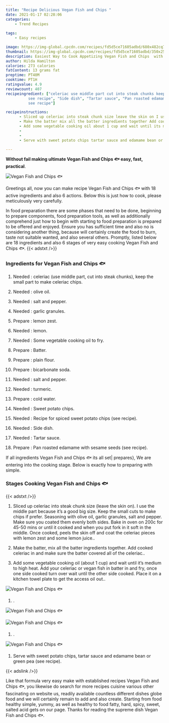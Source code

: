 ```yaml
---
title: "Recipe Delicious Vegan Fish and Chips "
date: 2021-01-17 02:28:06
categories:
    - Trend Recipes
    
tags:
    - Easy recipes

image: https://img-global.cpcdn.com/recipes/fd5d5ce71605adbd/680x482cq70/vegan-fish-and-chips-🐟-recipe-main-photo.jpg
thumbnail: https://img-global.cpcdn.com/recipes/fd5d5ce71605adbd/350x250cq70/vegan-fish-and-chips-🐟-recipe-main-photo.jpg
description: Easiest Way to Cook Appetizing Vegan Fish and Chips  with 18 ingredients and 6 stages of easy cooking.
author: Hilda Hamilton
calories: 273 calories
fatContent: 13 grams fat
preptime: PT40M
cooktime: PT1H
ratingvalue: 4.9
reviewcount: 407
recipeingredient: ["celeriac use middle part cut into steak chunks keep the small part to make celeriac chips", "olive oil", "salt and pepper", "garlic granules", "lemon zest", "lemon", "Some vegetable cooking oil to fry", "Batter", "plain flour", "bicarbonate soda", "salt and pepper", "turmeric", "cold water", "Sweet potato chips", "Recipe for spiced sweet potato chips
          see recipe", "Side dish", "Tartar sauce", "Pan roasted edamame with sesame seeds
          see recipe"]

recipeinstructions: 
      - Sliced up celeriac into steak chunk size leave the skin on I use the middle part because its a good big size Keep the small cuts to make chips if prefer Seasoning with olive oil garlic granules salt and pepper Make sure you coated them evenly both sides Bake in oven on 200c for 4550 mins or until it cooked and when you put fork in it soft in the middle Once cooked peels the skin off and coat the celeriac pieces with lemon zest and some lemon juice 
      - Make the batter mix all the batter ingredients together Add cooked celeriac in and make sure the batter covered all of the celeriac 
      - Add some vegetable cooking oil about 1 cup and wait until its medium to high heat Add your celeriac or vegan fish in batter in and fry once one side cooked turn over wait until the other side cooked Place it on a kitchen towel plate to get the access oil out 
      -  
      -  
      - Serve with sweet potato chips tartar sauce and edamame bean or green pea          see recipe

---
```




**Without fail making ultimate Vegan Fish and Chips 🐟 easy, fast, practical**. 


![Vegan Fish and Chips 🐟](https://img-global.cpcdn.com/recipes/fd5d5ce71605adbd/680x482cq70/vegan-fish-and-chips-🐟-recipe-main-photo.jpg "Vegan Fish and Chips 🐟")




Greetings all, now you can make recipe Vegan Fish and Chips 🐟 with 18 active ingredients and also 6 actions. Below this is just how to cook, please meticulously very carefully.

In food preparation there are some phases that need to be done, beginning to prepare components, food preparation tools, as well as additionally comprehend just how to begin with starting to food preparation is prepared to be offered and enjoyed. Ensure you has sufficient time and also no is considering another thing, because will certainly create the food to burn, taste not suitable wanted, and also several others. Promptly, listed below are 18 ingredients and also 6 stages of very easy cooking Vegan Fish and Chips 🐟.
{{< adstxt />}}

### Ingredients for Vegan Fish and Chips 🐟


1. Needed  : celeriac (use middle part, cut into steak chunks), keep the small part to make celeriac chips.

1. Needed  : olive oil.

1. Needed  : salt and pepper.

1. Needed  : garlic granules.

1. Prepare  : lemon zest.

1. Needed  : lemon.

1. Needed  : Some vegetable cooking oil to fry.

1. Prepare  : Batter.

1. Prepare  : plain flour.

1. Prepare  : bicarbonate soda.

1. Needed  : salt and pepper.

1. Needed  : turmeric.

1. Prepare  : cold water.

1. Needed  : Sweet potato chips.

1. Needed  : Recipe for spiced sweet potato chips
          (see recipe).

1. Needed  : Side dish.

1. Needed  : Tartar sauce.

1. Prepare  : Pan roasted edamame with sesame seeds
          (see recipe).



If all ingredients Vegan Fish and Chips 🐟 its all set| prepares}, We are entering into the cooking stage. Below is exactly how to preparing with simple.

### Stages Cooking Vegan Fish and Chips 🐟

{{< adstxt />}}


1. Sliced up celeriac into steak chunk size (leave the skin on). I use the middle part because it’s a good big size. Keep the small cuts to make chips if prefer. Seasoning with olive oil, garlic granules, salt and pepper. Make sure you coated them evenly both sides. Bake in oven on 200c for 45-50 mins or until it cooked and when you put fork in it soft in the middle. Once cooked, peels the skin off and coat the celeriac pieces with lemon zest and some lemon juice..



1. Make the batter, mix all the batter ingredients together. Add cooked celeriac in and make sure the batter covered all of the celeriac..



1. Add some vegetable cooking oil (about 1 cup) and wait until it’s medium to high heat. Add your celeriac or vegan fish in batter in and fry, once one side cooked turn over wait until the other side cooked. Place it on a kitchen towel plate to get the access oil out..



![Vegan Fish and Chips 🐟](//assets-global.cpcdn.com/assets/icons/button_play-2c75c40dde080a61004c1f40b05d8f140eaff45d7e9e6481dc71c63d2e7c4909.png" "Vegan Fish and Chips 🐟")



1. .



![Vegan Fish and Chips 🐟](//assets-global.cpcdn.com/assets/icons/button_play-2c75c40dde080a61004c1f40b05d8f140eaff45d7e9e6481dc71c63d2e7c4909.png" "Vegan Fish and Chips 🐟")

![Vegan Fish and Chips 🐟](//assets-global.cpcdn.com/assets/icons/button_play-2c75c40dde080a61004c1f40b05d8f140eaff45d7e9e6481dc71c63d2e7c4909.png" "Vegan Fish and Chips 🐟")



1. .



![Vegan Fish and Chips 🐟](//assets-global.cpcdn.com/assets/icons/button_play-2c75c40dde080a61004c1f40b05d8f140eaff45d7e9e6481dc71c63d2e7c4909.png" "Vegan Fish and Chips 🐟")



1. Serve with sweet potato chips, tartar sauce and edamame bean or green pea
          (see recipe).





{{< adslink />}}

Like that formula very easy make with established recipes Vegan Fish and Chips 🐟, you likewise do search for more recipes cuisine various other fascinating on website us, readily available countless different dishes globe food and we will certainly remain to add and also create. Starting from food healthy simple, yummy, as well as healthy to food fatty, hard, spicy, sweet, salted acid gets on our page. Thanks for reading the supreme dish Vegan Fish and Chips 🐟.
